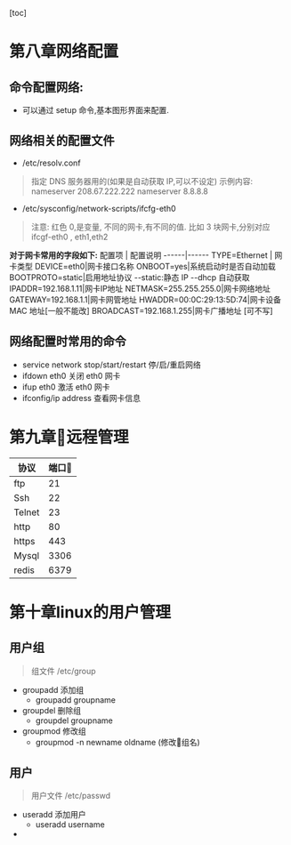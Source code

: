 [toc]

# 第八章网络配置

## 命令配置网络:
- 可以通过 setup 命令,基本图形界面来配置.

## 网络相关的配置文件
- /etc/resolv.conf
> 指定 DNS 服务器用的(如果是自动获取 IP,可以不设定)
示例内容:
  nameserver 208.67.222.222
  nameserver 8.8.8.8
- /etc/sysconfig/network-scripts/ifcfg-eth0
> 注意: 红色 0,是变量, 不同的网卡,有不同的值.
比如 3 块网卡,分别对应 ifcgf-eth0 , eth1,eth2

**对于网卡常用的字段如下:**
配置项 | 配置说明
------|------
TYPE=Ethernet  | 网卡类型
DEVICE=eth0|网卡接口名称
ONBOOT=yes|系统启动时是否自动加载
BOOTPROTO=static|启用地址协议 --static:静态 IP --dhcp 自动获取
IPADDR=192.168.1.11|网卡IP地址
NETMASK=255.255.255.0|网卡网络地址
GATEWAY=192.168.1.1|网卡网管地址
HWADDR=00:0C:29:13:5D:74|网卡设备 MAC 地址[一般不能改]
BROADCAST=192.168.1.255|网卡广播地址 [可不写]

## 网络配置时常用的命令
- service network stop/start/restart 停/启/重启网络
- ifdown eth0 关闭 eth0 网卡
- ifup eth0 激活 eth0 网卡
- ifconfig/ip address 查看网卡信息

# 第九章远程管理
协议 | 端口
----|----
ftp|21
Ssh|22
Telnet|23
http|80
https|443
Mysql|3306
redis|6379

# 第十章linux的用户管理
## 用户组
> 组文件 /etc/group
- groupadd 添加组
  - groupadd groupname
- groupdel 删除组
  - groupdel groupname
- groupmod 修改组
  - groupmod -n newname oldname (修改组名)
## 用户
> 用户文件 /etc/passwd
- useradd 添加用户
  - useradd username
-
